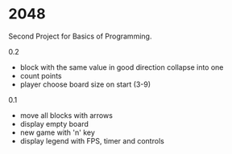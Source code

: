 # 2048
Second Project for Basics of Programming.

0.2
- block with the same value in good direction collapse into one
- count points
- player choose board size on start (3-9)

0.1
- move all blocks with arrows
- display empty board
- new game with 'n' key
- display legend with FPS, timer and controls

